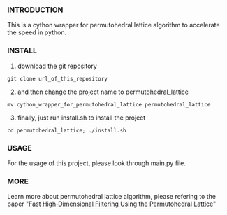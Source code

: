 ### INTRODUCTION

This is a cython wrapper for permutohedral lattice algorithm to accelerate the speed in python.



### INSTALL


1. download the git repository

`git clone url_of_this_repository`

2. and then change the project name to permutohedral_lattice

`mv cython_wrapper_for_permutohedral_lattice permutohedral_lattice`

3. finally, just run install.sh to install the project

`cd permutohedral_lattice; ./install.sh`



### USAGE

For the usage of this project, please look through main.py file.



### MORE

Learn more about permutohedral lattice algorithm, please refering to the paper "[Fast High‐Dimensional Filtering Using the Permutohedral Lattice](https://scholar.google.com/scholar?hl=en&as_sdt=0%2C21&q=Fast+High%E2%80%90Dimensional+Filtering+Using+the+Permutohedral+Lattice&btnG=)"



